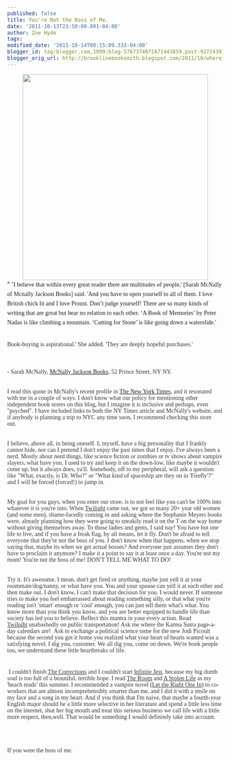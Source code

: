 ```yaml
---
published: false
title: You're Not the Boss of Me.
date: '2011-10-13T23:50:00.001-04:00'
author: Zoe Hyde
tags: 
modified_date: '2011-10-14T00:15:09.333-04:00'
blogger_id: tag:blogger.com,1999:blog-5767374071871443859.post-927243972430593099
blogger_orig_url: http://brooklinebooksmith.blogspot.com/2011/10/wherein-our-heroine-lays-down-law.html
---
```


<div class="separator" style="clear: both; text-align: center;"><a href="http://img.ffffound.com/static-data/assets/6/9ce3b223eb391838922973a9cd721ce61dd071ae_m.jpg" imageanchor="1" style="margin-left: 1em; margin-right: 1em;"><img border="0" height="480" src="http://img.ffffound.com/static-data/assets/6/9ce3b223eb391838922973a9cd721ce61dd071ae_m.jpg" width="433" /></a></div>" '<span class="Apple-style-span" style="background-color: white; font-family: georgia, 'times new roman', times, serif; line-height: 22px;">I believe that within every great reader there are multitudes of people,' [Sarah McNally of Mcnally Jackson Books] said. 'And you have to open yourself to all of them. I love British chick lit and I love Proust. Don’t judge yourself! There are so many kinds of writing that are great but bear no relation to each other. ‘A Boo</span><span class="Apple-style-span" style="background-color: white; font-family: georgia, 'times new roman', times, serif; line-height: 22px;">k of Memories’ by Peter Nadas is like climbing a mountain. ‘Cutting for Stone’ is like going down a waterslide.'</span><br /><span class="Apple-style-span" style="color: #333333; font-family: georgia, 'times new roman', times, serif; line-height: 15px;"><br /></span><br /><span class="Apple-style-span" style="color: #333333; font-family: georgia, 'times new roman', times, serif; line-height: 15px;">Book-buying is&nbsp;aspirational.' She added. 'They are deeply hopeful purchases.'</span><br /><span class="Apple-style-span" style="color: #333333; font-family: georgia, 'times new roman', times, serif; line-height: 15px;"><br /></span><br /><span class="Apple-style-span" style="background-color: white; color: #333333; font-family: georgia, 'times new roman', times, serif; line-height: 15px;"></span><br /><div style="color: black; line-height: 1.467em; margin-bottom: 1em;"><span class="Apple-style-span" style="background-color: white; color: #333333; font-family: georgia, 'times new roman', times, serif; line-height: 15px;">- Sarah McNally, <a href="http://mcnallyjackson.com/">McNally Jackson Books</a>, 52 Prince Street, NY NY.&nbsp;</span></div><span class="Apple-style-span" style="background-color: white; color: #333333; font-family: georgia, 'times new roman', times, serif; line-height: 15px;"></span><br /><div style="color: black; line-height: 1.467em; margin-bottom: 1em;"><span class="Apple-style-span" style="background-color: white; color: #333333; font-family: georgia, 'times new roman', times, serif; line-height: 15px;">I read this quote in McNally's recent profile in <a href="http://www.nytimes.com/2011/10/13/fashion/sarah-mcnally-of-mcnally-jackson-books-in-manhattan.html?_r=1">The New York Times</a>, and it resonated with me in a couple of ways. I don't know what our policy for mentioning other independent book stores on this blog, but I imagine it is inclusive and perhaps, even "psyched". I have included links to both the NY Times article and McNally's website, and if anybody is planning a trip to NYC any time soon, I recommend checking this store out.&nbsp;</span></div><span class="Apple-style-span" style="background-color: white; color: #333333; font-family: georgia, 'times new roman', times, serif; line-height: 15px;"></span><br /><div style="color: black; line-height: 1.467em; margin-bottom: 1em;"><span class="Apple-style-span" style="background-color: white; color: #333333; font-family: georgia, 'times new roman', times, serif; line-height: 15px;">I believe, above all, in being oneself. I, myself, have a big personality that I frankly cannot hide, nor can I pretend I don't enjoy the past times that I enjoy. I've always been a nerd. Mostly about nerd things, like science fiction or zombies or tv shows about vampire slayers, what have you. I used to try and keep it on the down-low, like maybe it wouldn't come up, but it always does, ya'll. Somebody, off to my peripheral, will ask a question like "What, exactly, is Dr. Who?" or "What kind of spaceship are they on in 'Firefly'?" and I will be forced (forced!) to jump in.&nbsp;</span></div><span class="Apple-style-span" style="background-color: white; color: #333333; font-family: georgia, 'times new roman', times, serif; line-height: 15px;"></span><br /><div style="color: black; line-height: 1.467em; margin-bottom: 1em;"><span class="Apple-style-span" style="background-color: white; color: #333333; font-family: georgia, 'times new roman', times, serif; line-height: 15px;">My goal for you guys, when you enter our store, is to not feel like you can't be 100% into whatever it is you're into. When <u>Twilight</u> came out, we got so many 20+ year old women (and some men), shame-facedly coming in and asking where the Stephanie Meyers books were, already planning how they were going to sneakily read it on the T on the way home without giving themselves away. To those ladies and gents, I said nay! You have but one life to live, and if you have a freak flag, by all means, let it fly. Don't be afraid to tell everyone that they're not the boss of you. I don't know when that happens, when we stop saying that, maybe its when we get actual bosses? And everyone just assumes they don't have to proclaim it anymore? I make it a point to say it at least once a day. You're not my mom! You're not the boss of me! DON'T TELL ME WHAT TO DO!</span></div><span class="Apple-style-span" style="background-color: white; color: #333333; font-family: georgia, 'times new roman', times, serif; line-height: 15px;"></span><br /><div style="color: black; line-height: 1.467em; margin-bottom: 1em;"><span class="Apple-style-span" style="background-color: white; color: #333333; font-family: georgia, 'times new roman', times, serif; line-height: 15px;">Try it. It's awesome. I mean, don't get fired or anything, maybe just yell it at your roommate/dog/nanny, or what have you. You and your spouse can yell it at each other and then make out. I don't know, I can't make that decision for you. I would never. If someone tries to make you feel embarrassed about reading something silly, or that what you're reading isn't 'smart' enough or 'cool' enough, you can just tell them what's what. You know more than you think you know, and you are better equipped to handle life than society has led you to believe. Reflect this mantra in your every action. Read <u>Twilight</u>&nbsp;unabashedly on public transportation! Ask me where the Karma Sutra page-a-day calendars are! &nbsp;Ask to exchange a political science tome for the new Jodi Picoult because the second you got it home you realized what your heart of hearts wanted was a satisfying novel. I dig you, customer. We all dig you, come on down. We're book people too, we understand these little heartbreaks of life.</span><br /><span class="Apple-style-span" style="background-color: white; color: #333333; font-family: georgia, 'times new roman', times, serif; line-height: 15px;"><br /></span><br /><span class="Apple-style-span" style="background-color: white; color: #333333; font-family: georgia, 'times new roman', times, serif; line-height: 15px;">&nbsp;I couldn't finish <u>The Corrections</u>&nbsp;and I couldn't start <u>Infinite Jest</u>, because my big dumb soul is too full of a beautiful, terrible hope. I read <u>The Room</u>&nbsp;and <u>A Stolen Life</u>&nbsp;as my 'beach reads' this summer. I recommended a vampire novel (<u>Let the Right One In</u>) to co-workers that are almost incomprehensibly smarter than me, and I did it with a smile on my face and a song in my heart. And if you think that I'm naive, that maybe a fourth-year English major should be a little more selective in her literature and spend a little less time on the internet, shut her big mouth and treat this serious business we call life with a little more respect, then,well. That would be something I would definitely take into account.</span></div><span class="Apple-style-span" style="background-color: white; color: #333333; font-family: georgia, 'times new roman', times, serif; line-height: 15px;"></span><br /><div class="separator" style="clear: both; text-align: center;"><span class="Apple-style-span" style="background-color: white; color: #333333; font-family: georgia, 'times new roman', times, serif; line-height: 15px;"><br /></span></div><span class="Apple-style-span" style="background-color: white; color: #333333; font-family: georgia, 'times new roman', times, serif; line-height: 15px;"></span><br /><div style="color: black; line-height: 1.467em; margin-bottom: 1em;"><span class="Apple-style-span" style="background-color: white; color: #333333; font-family: georgia, 'times new roman', times, serif; line-height: 15px;">If you were the boss of me.&nbsp;</span></div><span class="Apple-style-span" style="background-color: white; color: #333333; font-family: georgia, 'times new roman', times, serif; line-height: 15px;"></span>
